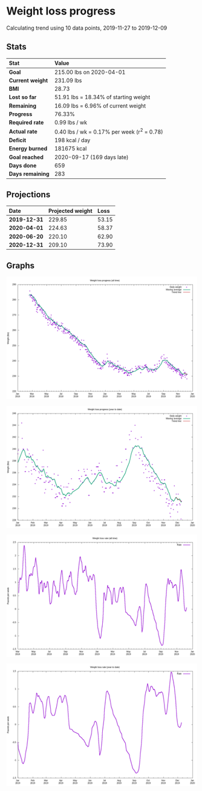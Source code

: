 # Weight loss progress

Calculating trend using 10 data points, 2019-11-27 to 2019-12-09

## Stats

Stat|Value
:-|:-
**Goal**|215.00 lbs on 2020-04-01
**Current weight**|231.09 lbs
**BMI**|28.73
**Lost so far**|51.91 lbs = 18.34% of starting weight
**Remaining**|16.09 lbs =  6.96% of current  weight
**Progress**|76.33%
**Required rate**|0.99 lbs / wk
**Actual rate**|0.40 lbs / wk = 0.17% per week  (r<sup>2</sup> = 0.78)
**Deficit**|198 kcal / day
**Energy burned**|181675 kcal
**Goal reached**|2020-09-17 (169 days late)
**Days done**|659
**Days remaining**|283

## Projections

Date|Projected weight|Loss
:-|:-|:-
**2019-12-31**|229.85|53.15
**2020-04-01**|224.63|58.37
**2020-06-20**|220.10|62.90
**2020-12-31**|209.10|73.90

## Graphs

![](weight-graph-alltime.png)

![](weight-graph-ytd.png)

![](rate-graph-alltime.png)

![](rate-graph-ytd.png)
